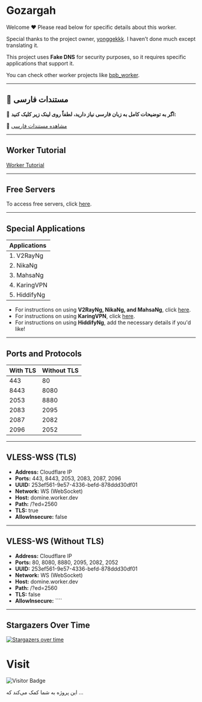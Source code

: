 # Gozargah

Welcome ❤️ Please read below for specific details about this worker.

Special thanks to the project owner, [yonggekkk](https://github.com/yonggekkk). I haven’t done much except translating it.

This project uses **Fake DNS** for security purposes, so it requires specific applications that support it.

You can check other worker projects like [bpb_worker](https://github.com/valid7996/BPB-Worker-Panel).

---

## 📖 مستندات فارسی

📌 **اگر به توضیحات کامل به زبان فارسی نیاز دارید، لطفاً روی لینک زیر کلیک کنید:**

🔗 [مشاهده مستندات فارسی](https://github.com/valid7996/Gozargah/blob/main/Farsi.md)

---

## Worker Tutorial

[Worker Tutorial](https://github.com/valid7996/Gozargah/blob/main/Education/workerscomment.md)

---

## Free Servers

To access free servers, click [here](https://github.com/valid7996/Gozargah/blob/main/Free%20config.md).

---

## Special Applications

| Applications |
|:---|
| 1. V2RayNg |
| 2. NikaNg |
| 3. MahsaNg |
| 4. KaringVPN |
| 5. HiddifyNg |

- For instructions on using **V2RayNg, NikaNg, and MahsaNg**, click [here](https://github.com/valid7996/Gozargah/tree/main/Education/V2RayNg).
- For instructions on using **KaringVPN**, click [here](https://github.com/valid7996/Gozargah/tree/main/Education/Karingvpn).
- For instructions on using **HiddifyNg**, add the necessary details if you'd like!

---

## Ports and Protocols

| **With TLS** | **Without TLS** |
|:---|:---|
| 443 | 80 |
| 8443 | 8080 |
| 2053 | 8880 |
| 2083 | 2095 |
| 2087 | 2082 |
| 2096 | 2052 |

---

## VLESS-WSS (TLS)

- **Address:** Cloudflare IP  
- **Ports:** 443, 8443, 2053, 2083, 2087, 2096  
- **UUID:** 253ef561-9e57-4336-befd-878ddd30df01  
- **Network:** WS (WebSocket)  
- **Host:** domine.worker.dev  
- **Path:** /?ed=2560  
- **TLS:** true  
- **AllowInsecure:** false  

---

## VLESS-WS (Without TLS)

- **Address:** Cloudflare IP  
- **Ports:** 80, 8080, 8880, 2095, 2082, 2052  
- **UUID:** 253ef561-9e57-4336-befd-878ddd30df01  
- **Network:** WS (WebSocket)  
- **Host:** domine.worker.dev  
- **Path:** /?ed=2560  
- **TLS:** false  
- **AllowInsecure:** ````  

---

## Stargazers Over Time

[![Stargazers over time](https://starchart.cc/valid7996/Gozargah.svg?variant=adaptive)](https://starchart.cc/valid7996/Gozargah)


# Visit

![Visitor Badge](https://visitor-badge.laobi.icu/badge?page_id=valid7996.Gozargah)

این پروژه به شما کمک می‌کند که ...
